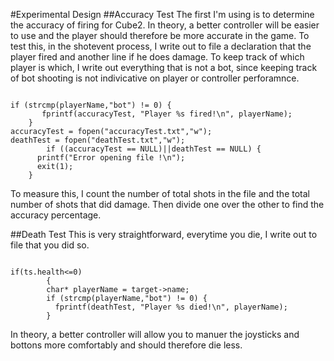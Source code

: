#Experimental Design
##Accuracy Test
The first I'm using is to determine the accuracy of firing for Cube2. In theory, a better controller will be easier to use and the player should therefore be more accurate in the game. To test this, in the shotevent process, I write out to file a declaration that the player fired and another line if he does damage. To keep track of which player is which, I write out everything that is not a bot, since keeping track of bot shooting is not indivicative on player or controller perforamnce.

<pre><code>
if (strcmp(playerName,"bot") != 0) {
	   fprintf(accuracyTest, "Player %s fired!\n", playerName);
	}
accuracyTest = fopen("accuracyTest.txt","w");
deathTest = fopen("deathTest.txt","w");
        if ((accuracyTest == NULL)||deathTest == NULL) {
	  printf("Error opening file !\n");
	  exit(1);
	}
</code></pre>

To measure this, I count the number of total shots in the file and the total number of shots that did damage. Then divide one over the other to find the accuracy percentage.

##Death Test
This is very straightforward, everytime you die, I write out to file that you did so.

<pre><code>
if(ts.health<=0)
        {
	    char* playerName = target->name;
	    if (strcmp(playerName,"bot") != 0) {
	      fprintf(deathTest, "Player %s died!\n", playerName);
	    }
</code></pre>
In theory, a better controller will allow you to manuer the joysticks and bottons more comfortably and should therefore die less.
